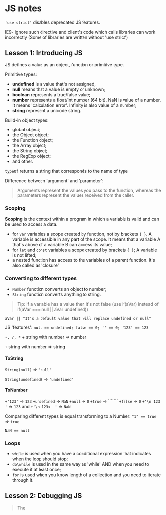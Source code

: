 # JS notes

```'use strict'``` disables deprecated JS features. 

IE9- ignore such directive and client's code which calls libraries can work incorrectly (Some of libraries are written without 'use strict')

## Lesson 1: Introducing JS

JS defines a value as an object, function or primitive type.

Primitive types:
- **undefined** is a value that's not assigned,
- **null** means that a value is empty or unknown;
- **boolean** represents a true/false value;
- **number** represents a float/int number (64 bit). NaN is value of a number. It means 'calculation error'. Infinity is also value of a number;
- **string** represent a unicode string.

Build-in object types: 
- global object;
- the Object object;
- the Function object;
- the Array object;
- the String object;
- the RegExp object;
- and other.

```typeOf``` returns a string that corresponds to the name of type

Difference between 'argument' and 'parameter': 
> Arguments represent the values you pass to the function, whereas the parameters represent the values received from the caller.

### Scoping
**Scoping** is the context within a program in which a variable is valid and can be used to access a data.
- for ```var``` variables a scope created by function, not by brackets ```{ }```. A variable is accessible in any part of the scope. It means that a variable A that's above of a variable B can access its value;
- for ```let``` and ```const``` variables a scope created by brackets ```{ }```; A variable is not lifted;
- a nested function has access to the variables of a parent function. It's also called as 'closure'

### Converting to different types
- ```Number``` function converts an object to number;
- ```String``` function converts anything to string.

> Tip: if a variable has a value then it's not false (use if(aVar) instead of if(aVar === null || aVar undefined))

```aVar || "It's a default value that will replace undefined or null"```

JS 'features':
```null == undefined; false == 0; '' == 0; '123' == 123```

```-, /, *``` + string with number => number

```+``` string with number => string

#### ToString
```String(null)``` => ```'null'```

```String(undefined)``` => ```'undefined'```

#### ToNumber
```+'123'``` => ```123```
```+undefined``` => ```NaN```
```+null``` => ```0```
```+true``` => ```````
```+false``` => ```0```
```+'\n 123  '``` => ```123``` and ```+'\n 123x  '``` => ```NaN```

Comparing different types is equal transforming to a Number:
```"1" == true``` => ```true```

```NaN == null```

### Loops

- ```while``` is used when you have a conditional expression that indicates when the loop should stop;
- ```do\while``` is used in the same way as 'while' AND when you need to execute it at least once;
- ```for``` is used when you know length of a collection and you need to iterate through it.

## Lesson 2: Debugging JS

> The <script> element can define a JavaScript code block or load an external JavaScript file, but not both.
```<script src="some-script.js" />``` or ```<script></script>``` but not both.

```<script async>``` - the script is executed asynchronously while the page continues the parsing.

```<script defer>``` - the script is executed after the page has finished parsing.

```<noscript>The text</noscript>``` is shown when a browser doesn't support JS.

> Tip: 
> For best performance, place the <script> elements at the bottom of the HTML document, before the </body> tag

## Lesson 3: Working with objects

### Creating array

Creating and populating array 
- inserting with the index: ```const arr = new Array(); arr[0] = 1;```  and etc;
- inserting via ctor: ```const arr = new Array(1, 2, 3)```;
- literal array: ```const arr = [1, 2, 3]```;

### Array functions

- ```pop()``` returns the last item and removes it from the array;
- ```push()``` returns new length and adds new item to the end of an array;

### windows hierarchy 

window - on the top of hierarchy

- window.JS (object, array, fnc and etc)
- window.BOM (navigator, screen, location end etc) allow to work with everything except page
- window.DOM (document and etc) allows to interact with page content

### Working with DOM

DOM functions can return live collection or static one. The live collection (NodeList) updates is synced with actual DOM. So when something is added to the DOM the live collection is also updated. It's similar to reference.

```getElementById``` a reference to the first object with specified id;
```getElementsByTagName``` a live NodeList of elements with such tag name;
```getElementsByName``` a live NodeList of elements with such attribute name;
```getElementsByClass``` a live NodeList of elements with such class name;
```querySelector``` accepts css selector and returns first matched node;
```querySelectorAll``` accepts css selector and returns all matched nodes.

## Troubleshooting 

- JS string are immutable;
- the ```-``` casts string to numbers;
- ```navigator``` allows to check which browser is used by a user;